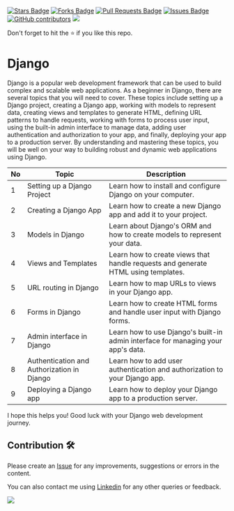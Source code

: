 <a href="https://github.com/drshahizan/python-web/stargazers"><img src="https://img.shields.io/github/stars/drshahizan/python-web" alt="Stars Badge"/></a>
<a href="https://github.com/drshahizan/python-web/network/members"><img src="https://img.shields.io/github/forks/drshahizan/python-web" alt="Forks Badge"/></a>
<a href="https://github.com/drshahizan/python-web/pulls"><img src="https://img.shields.io/github/issues-pr/drshahizan/python-web" alt="Pull Requests Badge"/></a>
<a href="https://github.com/drshahizan/python-web/issues"><img src="https://img.shields.io/github/issues/drshahizan/python-web" alt="Issues Badge"/></a>
<a href="https://github.com/drshahizan/python-web/graphs/contributors"><img alt="GitHub contributors" src="https://img.shields.io/github/contributors/drshahizan/python-web?color=2b9348"></a>
![](https://visitor-badge.glitch.me/badge?page_id=drshahizan/python-web)

Don't forget to hit the :star: if you like this repo.
# Django

Django is a popular web development framework that can be used to build complex and scalable web applications. As a beginner in Django, there are several topics that you will need to cover. These topics include setting up a Django project, creating a Django app, working with models to represent data, creating views and templates to generate HTML, defining URL patterns to handle requests, working with forms to process user input, using the built-in admin interface to manage data, adding user authentication and authorization to your app, and finally, deploying your app to a production server. By understanding and mastering these topics, you will be well on your way to building robust and dynamic web applications using Django.

| No | Topic                          | Description                                                  |
|----|--------------------------------|--------------------------------------------------------------|
| 1  | Setting up a Django Project    | Learn how to install and configure Django on your computer. |
| 2  | Creating a Django App          | Learn how to create a new Django app and add it to your project. |
| 3  | Models in Django               | Learn about Django's ORM and how to create models to represent your data. |
| 4  | Views and Templates            | Learn how to create views that handle requests and generate HTML using templates. |
| 5  | URL routing in Django          | Learn how to map URLs to views in your Django app.           |
| 6  | Forms in Django                | Learn how to create HTML forms and handle user input with Django forms. |
| 7  | Admin interface in Django      | Learn how to use Django's built-in admin interface for managing your app's data. |
| 8  | Authentication and Authorization in Django | Learn how to add user authentication and authorization to your Django app. |
| 9  | Deploying a Django app         | Learn how to deploy your Django app to a production server.   |

I hope this helps you! Good luck with your Django web development journey.

## Contribution 🛠️
Please create an [Issue](https://github.com/drshahizan/python-web/issues) for any improvements, suggestions or errors in the content.

You can also contact me using [Linkedin](https://www.linkedin.com/in/drshahizan/) for any other queries or feedback.

![](https://visitor-badge.glitch.me/badge?page_id=drshahizan)

